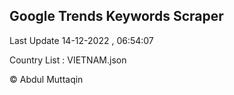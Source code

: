

## Google Trends Keywords Scraper 
 
Last Update 14-12-2022 , 06:54:07

Country List :
VIETNAM.json



© Abdul Muttaqin 
